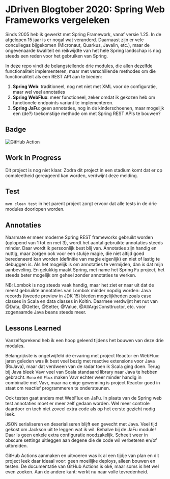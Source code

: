 # JDriven Blogtober 2020: Spring Web Frameworks vergeleken

Sinds 2005 heb ik gewerkt met Spring Framework, vanaf versie 1.25. In de afgelopen 15 jaar is er nogal wat veranderd.
Daarnaast zijn er vele concullegas bijgekomen (Micronaut, Quarkus, Javalin, etc.), maar de ongevenaarde kwaliteit en
reikwijdte van het hele Spring landschap is nog steeds een reden voor het gebruiken van Spring.

In deze repo vindt de belangstellende drie modules, die allen dezelfde functionaliteit implementeren, maar met
verschillende methodes om die functionaliteit als een REST API aan te bieden:

1. **Spring Web**: traditioneel, nog net niet met XML voor de configuratie, maar wel veel annotaties
2. **Spring WebFlux**: meer functioneel, zeker omdat ik gekozen heb om functionele endpoints variant te implementeren.
3. **Spring JaFu**: geen annotaties, nog in de kinderschoenen, maar mogelijk een (de?) toekomstige methode om met Spring REST APIs
te bouwen?

## Badge

![GitHub Action](https://github.com/jvorhauer/spring-webs-blog/workflows/Clean%20Test/badge.svg)

## Work In Progress

Dit project is nog niet klaar. Zodra dit project in een stadium komt dat er op compleetheid gereageerd kan worden, verdwijnt deze melding.

## Test

```mvn clean test``` in het parent project zorgt ervoor dat alle tests in de drie modules doorlopen worden.

## Annotaties

Naarmate er meer moderne Spring REST frameworks gebruikt worden (oplopend van 1 tot en met 3), wordt het aantal gebruikte
annotaties steeds minder.
Daar wordt ik persoonlijk best blij van. Annotaties zijn handig en nuttig, maar zorgen ook voor een stukje magie, die niet altijd
goed beredeneerd kan worden (definitie van magie eigenlijk) en niet of lastig te debuggen is.
Als het mogelijk is om annotaties te vermijden, dan is dat mijn aanbeveling. En gelukkig maakt Spring, met name het Spring Fu project, het steeds beter mogelijk om geheel zonder annotaties te werken.

NB: Lombok is nog steeds vaak handig, maar het ziet er naar uit dat de meest gebruikte annotaties van Lombok minder nopdig worden: Java records (tweede preview in JDK 15) bieden mogelijkheden zoals case classes in Scala en data classes in Koltin. Daarmee verdwijnt het nut van @Data, @Getter, @Setter, @Value, @AllArgsConsttructor, etc. voor zogenaamde Java beans steeds meer.

## Lessons Learned

Vanzelfsprekend heb ik een hoop geleerd tijdens het bouwen van deze drie modules.

Belangrijkste is ongetwijfeld de ervaring met project Reactor en WebFlux: jaren geleden was ik best veel bezig met reactive extensions voor Java (RxJava), maar dat verdween van de radar toen ik Scala ging doen. Terug bij Java bleek Vavr veel van Scala standaard library naar Java te hebben gebracht. ```Mono``` en ```Flux``` maken Vavr echter weer minder handig in combinatie met Vavr, maar na enige gewenning is project Reactor goed in staat om reactief programmeren te ondersteunen.

Ook testen gaat anders met WebFlux en JaFu. In plaats van de Spring web test annotaties moet er meer zelf gedaan worden. Wel meer controle daardoor en toch niet zoveel extra code als op het eerste gezicht nodig leek.

JSON serialiseren en deserialiseren blijft een gevecht met Java. Veel tijd gekost om Jackson uit te leggen wat ik wil. Behalve bij de JaFu module! Daar is geen enkele extra configuratie noodzakelijk. Scheelt weer in obscure settings uitleggen aan degene die de code wil verbeteren en/of uitbreiden.

GitHub Actions aanmaken en uitvoeren was ik al een tijdje van plan en dit project leek daar ideaal voor: geen moeilijke deploys, alleen bouwen en testen. De documentatie van GitHub Actions is oké, maar soms is het wel even zoeken. Aan de andere kant: werkt nu naar volle tevredenheid.
